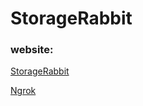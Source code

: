 # StorageRabbit
### website:

[StorageRabbit](http://storagerabbit.ml/)

[Ngrok](http://371116e51dba.in.ngrok.io/Home.html)
